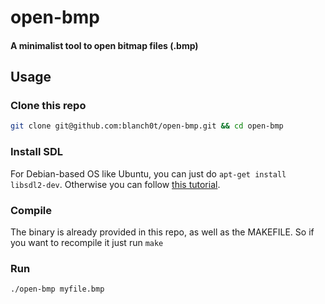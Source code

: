 # open-bmp
#### A minimalist tool to open bitmap files (.bmp)
## Usage
### Clone this repo
```bash
git clone git@github.com:blanch0t/open-bmp.git && cd open-bmp
```
### Install SDL
For Debian-based OS like Ubuntu, you can just do ```apt-get install libsdl2-dev```. Otherwise you can follow [this tutorial](https://wiki.libsdl.org/SDL2/Installation).
### Compile
The binary is already provided in this repo, as well as the MAKEFILE. So if you want to recompile it just run ```make```
### Run
```./open-bmp myfile.bmp```
  
